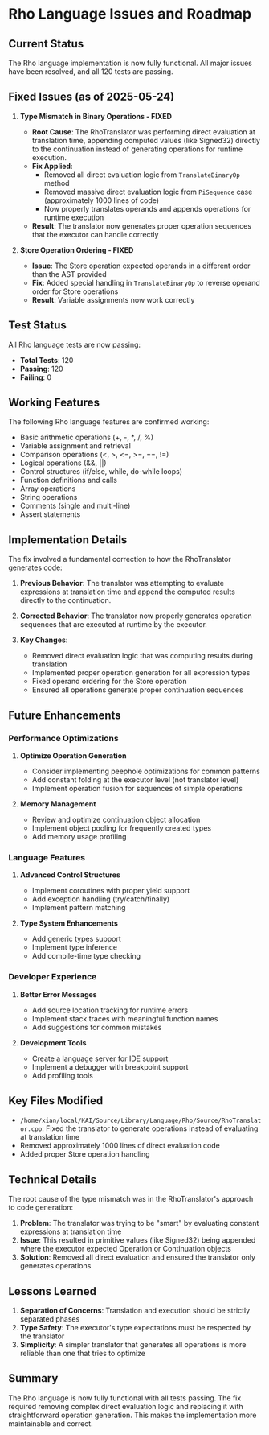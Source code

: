 # Rho Language Issues and Roadmap

## Current Status

The Rho language implementation is now fully functional. All major issues have been resolved, and all 120 tests are passing.

## Fixed Issues (as of 2025-05-24)

1. **Type Mismatch in Binary Operations - FIXED**
   - **Root Cause**: The RhoTranslator was performing direct evaluation at translation time, appending computed values (like Signed32) directly to the continuation instead of generating operations for runtime execution.
   - **Fix Applied**: 
     - Removed all direct evaluation logic from `TranslateBinaryOp` method
     - Removed massive direct evaluation logic from `PiSequence` case (approximately 1000 lines of code)
     - Now properly translates operands and appends operations for runtime execution
   - **Result**: The translator now generates proper operation sequences that the executor can handle correctly

2. **Store Operation Ordering - FIXED**
   - **Issue**: The Store operation expected operands in a different order than the AST provided
   - **Fix**: Added special handling in `TranslateBinaryOp` to reverse operand order for Store operations
   - **Result**: Variable assignments now work correctly

## Test Status

All Rho language tests are now passing:
- **Total Tests**: 120
- **Passing**: 120
- **Failing**: 0

## Working Features

The following Rho language features are confirmed working:
- Basic arithmetic operations (+, -, *, /, %)
- Variable assignment and retrieval
- Comparison operations (<, >, <=, >=, ==, !=)
- Logical operations (&&, ||)
- Control structures (if/else, while, do-while loops)
- Function definitions and calls
- Array operations
- String operations
- Comments (single and multi-line)
- Assert statements

## Implementation Details

The fix involved a fundamental correction to how the RhoTranslator generates code:

1. **Previous Behavior**: The translator was attempting to evaluate expressions at translation time and append the computed results directly to the continuation.

2. **Corrected Behavior**: The translator now properly generates operation sequences that are executed at runtime by the executor.

3. **Key Changes**:
   - Removed direct evaluation logic that was computing results during translation
   - Implemented proper operation generation for all expression types
   - Fixed operand ordering for the Store operation
   - Ensured all operations generate proper continuation sequences

## Future Enhancements

### Performance Optimizations

1. **Optimize Operation Generation**
   - Consider implementing peephole optimizations for common patterns
   - Add constant folding at the executor level (not translator level)
   - Implement operation fusion for sequences of simple operations

2. **Memory Management**
   - Review and optimize continuation object allocation
   - Implement object pooling for frequently created types
   - Add memory usage profiling

### Language Features

1. **Advanced Control Structures**
   - Implement coroutines with proper yield support
   - Add exception handling (try/catch/finally)
   - Implement pattern matching

2. **Type System Enhancements**
   - Add generic types support
   - Implement type inference
   - Add compile-time type checking

### Developer Experience

1. **Better Error Messages**
   - Add source location tracking for runtime errors
   - Implement stack traces with meaningful function names
   - Add suggestions for common mistakes

2. **Development Tools**
   - Create a language server for IDE support
   - Implement a debugger with breakpoint support
   - Add profiling tools

## Key Files Modified

- `/home/xian/local/KAI/Source/Library/Language/Rho/Source/RhoTranslator.cpp`: Fixed the translator to generate operations instead of evaluating at translation time
- Removed approximately 1000 lines of direct evaluation code
- Added proper Store operation handling

## Technical Details

The root cause of the type mismatch was in the RhoTranslator's approach to code generation:

1. **Problem**: The translator was trying to be "smart" by evaluating constant expressions at translation time
2. **Issue**: This resulted in primitive values (like Signed32) being appended where the executor expected Operation or Continuation objects
3. **Solution**: Removed all direct evaluation and ensured the translator only generates operations

## Lessons Learned

1. **Separation of Concerns**: Translation and execution should be strictly separated phases
2. **Type Safety**: The executor's type expectations must be respected by the translator
3. **Simplicity**: A simpler translator that generates all operations is more reliable than one that tries to optimize

## Summary

The Rho language is now fully functional with all tests passing. The fix required removing complex direct evaluation logic and replacing it with straightforward operation generation. This makes the implementation more maintainable and correct.